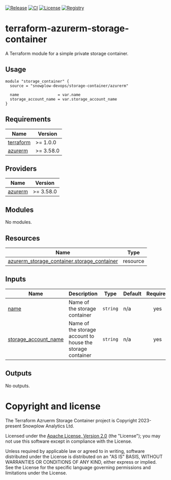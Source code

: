 [![Release][release-image]][release] [![CI][ci-image]][ci] [![License][license-image]][license] [![Registry][registry-image]][registry] 

# terraform-azurerm-storage-container

A Terraform module for a simple private storage container.

## Usage

```hcl
module "storage_container" {
  source = "snowplow-devops/storage-container/azurerm"

  name                 = var.name
  storage_account_name = var.storage_account_name
}
```

## Requirements

| Name | Version |
|------|---------|
| <a name="requirement_terraform"></a> [terraform](#requirement\_terraform) | >= 1.0.0 |
| <a name="requirement_azurerm"></a> [azurerm](#requirement\_azurerm) | >= 3.58.0 |

## Providers

| Name | Version |
|------|---------|
| <a name="provider_azurerm"></a> [azurerm](#provider\_azurerm) | >= 3.58.0 |

## Modules

No modules.

## Resources

| Name | Type |
|------|------|
| [azurerm_storage_container.storage_container](https://registry.terraform.io/providers/hashicorp/azurerm/latest/docs/resources/storage_container) | resource |

## Inputs

| Name | Description | Type | Default | Required |
|------|-------------|------|---------|:--------:|
| <a name="input_name"></a> [name](#input\_name) | Name of the storage container | `string` | n/a | yes |
| <a name="input_storage_account_name"></a> [storage\_account\_name](#input\_storage\_account\_name) | Name of the storage account to house the storage container | `string` | n/a | yes |

## Outputs

No outputs.

# Copyright and license

The Terraform Azruerm Storage Container project is Copyright 2023-present Snowplow Analytics Ltd.

Licensed under the [Apache License, Version 2.0][license] (the "License");
you may not use this software except in compliance with the License.

Unless required by applicable law or agreed to in writing, software
distributed under the License is distributed on an "AS IS" BASIS,
WITHOUT WARRANTIES OR CONDITIONS OF ANY KIND, either express or implied.
See the License for the specific language governing permissions and
limitations under the License.

[release]: https://github.com/snowplow-devops/terraform-azurerm-storage-container/releases/latest
[release-image]: https://img.shields.io/github/v/release/snowplow-devops/terraform-azurerm-storage-container

[ci]: https://github.com/snowplow-devops/terraform-azurerm-storage-container/actions?query=workflow%3Aci
[ci-image]: https://github.com/snowplow-devops/terraform-azurerm-storage-container/workflows/ci/badge.svg

[license]: https://www.apache.org/licenses/LICENSE-2.0
[license-image]: https://img.shields.io/badge/license-Apache--2-blue.svg?style=flat

[registry]: https://registry.terraform.io/modules/snowplow-devops/storage-container/azurerm/latest
[registry-image]: https://img.shields.io/static/v1?label=Terraform&message=Registry&color=7B42BC&logo=terraform
